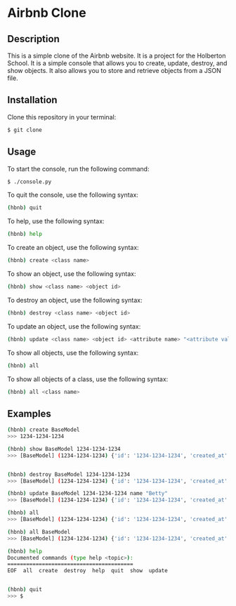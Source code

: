 # Airbnb Clone
## Description
This is a simple clone of the Airbnb website. It is a project for the Holberton School. It is a simple console that allows you to create, update, destroy, and show objects. It also allows you to store and retrieve objects from a JSON file.

## Installation
Clone this repository in your terminal:
```bash
$ git clone
```
## Usage
To start the console, run the following command:
```bash
$ ./console.py
```

To quit the console, use the following syntax:
```bash
(hbnb) quit
```
To help, use the following syntax:
```bash
(hbnb) help
```
To create an object, use the following syntax:
```bash
(hbnb) create <class name>
```
To show an object, use the following syntax:
```bash
(hbnb) show <class name> <object id>
```
To destroy an object, use the following syntax:
```bash
(hbnb) destroy <class name> <object id>
```
To update an object, use the following syntax:
```bash
(hbnb) update <class name> <object id> <attribute name> "<attribute value>"
```
To show all objects, use the following syntax:
```bash
(hbnb) all
```
To show all objects of a class, use the following syntax:
```bash
(hbnb) all <class name>
```

## Examples
```bash
(hbnb) create BaseModel
>>> 1234-1234-1234

(hbnb) show BaseModel 1234-1234-1234
>>> [BaseModel] (1234-1234-1234) {'id': '1234-1234-1234', 'created_at': datetime.datetime(2020, 2, 19, 23, 55, 38, 544000), 'updated_at': datetime.datetime(2020, 2, 19, 23, 55, 38, 544000)}


(hbnb) destroy BaseModel 1234-1234-1234
>>> [BaseModel] (1234-1234-1234) {'id': '1234-1234-1234', 'created_at': datetime.datetime(2020, 2, 19, 23, 55, 38, 544000), 'updated_at': datetime.datetime(2020, 2, 19, 23, 55, 38, 544000)}

(hbnb) update BaseModel 1234-1234-1234 name "Betty"
>>> [BaseModel] (1234-1234-1234) {'id': '1234-1234-1234', 'created_at': datetime.datetime(2020, 2, 19, 23, 55, 38, 544000), 'updated_at': datetime.datetime(2020, 2, 19, 23, 55, 38, 544000), 'name': 'Betty'}

(hbnb) all
>>> [BaseModel] (1234-1234-1234) {'id': '1234-1234-1234', 'created_at': datetime.datetime(2020, 2, 19, 23, 55, 38, 544000), 'updated_at': datetime.datetime(2020, 2, 19, 23, 55, 38, 544000), 'name': 'Betty'}

(hbnb) all BaseModel
>>> [BaseModel] (1234-1234-1234) {'id': '1234-1234-1234', 'created_at': datetime.datetime(2020, 2, 19, 23, 55, 38, 544000), 'updated_at': datetime.datetime(2020, 2, 19, 23, 55, 38, 544000), 'name': 'Betty'}

(hbnb) help
Documented commands (type help <topic>):
========================================
EOF  all  create  destroy  help  quit  show  update


(hbnb) quit
>>> $

```
